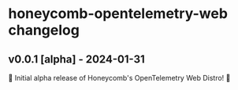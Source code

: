# honeycomb-opentelemetry-web changelog

## v0.0.1 [alpha] - 2024-01-31

🎉 Initial alpha release of Honeycomb's OpenTelemetry Web Distro! 🎉

